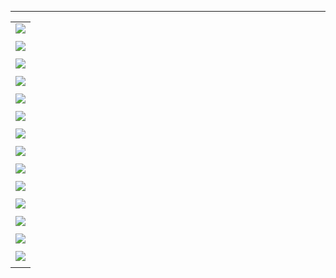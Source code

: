 
---

|  |
| :---: |
| ![](/assets/xinjiapowangshen/1.png) |
|  |
| ![](/assets/xinjiapowangshen/2.png) |
|  |
| ![](/assets/xinjiapowangshen/3.png) |
|  |
| ![](/assets/xinjiapowangshen/4.png) |
|  |
| ![](/assets/xinjiapowangshen/5.png) |
|  |
| ![](/assets/xinjiapowangshen/6.png) |
|  |
| ![](/assets/xinjiapowangshen/7.png) |
|  |
| ![](/assets/xinjiapowangshen/m1.png) |
|  |
| ![](/assets/xinjiapowangshen/m2.png) |
|  |
| ![](/assets/xinjiapowangshen/m3.png) |
|  |
| ![](/assets/xinjiapowangshen/m4.png) |
|  |
| ![](/assets/xinjiapowangshen/m5.png) |
|  |
| ![](/assets/xinjiapowangshen/m6.png) |
|  |
| ![](/assets/xinjiapowangshen/m7.png) |
|  |



